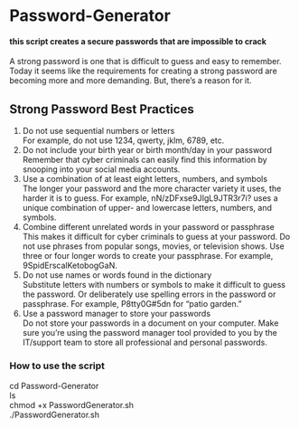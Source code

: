 # Password-Generator
#### this script creates a secure passwords that are impossible to crack 
A strong password is one that is difficult to guess and easy to remember. Today it seems like the requirements for creating a strong password are becoming more and more demanding. But, there’s a reason for it.
## Strong Password Best Practices
1. Do not use sequential numbers or letters <br/>
For example, do not use 1234, qwerty, jklm, 6789, etc.
2. Do not include your birth year or birth month/day in your password <br/>
Remember that cyber criminals can easily find this information by snooping into your social media accounts.
3. Use a combination of at least eight letters, numbers, and symbols <br/>
 The longer your password and the more character variety it uses, the harder it is to guess. For example, nN/zDFxse9JIgL9JTR3r7i? uses a unique combination of upper- and lowercase letters, numbers, and symbols.
 4. Combine different unrelated words in your password or passphrase <br/>
 This makes it difficult for cyber criminals to guess at your password. Do not use phrases from popular songs, movies, or television shows. Use three or four longer words to create your passphrase. For example, 9SpidErscalKetobogGaN.
 5. Do not use names or words found in the dictionary <br/>
Substitute letters with numbers or symbols to make it difficult to guess the password. Or deliberately use spelling errors in the password or passphrase. For example, P8tty0G#5dn for “patio garden.”
6. Use a password manager to store your passwords <br/>
 Do not store your passwords in a document on your computer. Make sure you’re using the password manager tool provided to you by the IT/support team to store all professional and personal passwords.

### How to use the script
cd Password-Generator <br/>
ls <br/>
chmod +x PasswordGenerator.sh <br/>
./PasswordGenerator.sh <br/>

